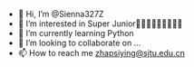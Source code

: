 - 👋 Hi, I’m @Sienna327Z
- 👀 I’m interested in Super Junior💙💙💙💙💙💙💙💙💙
- 🌱 I’m currently learning Python
- 💞️ I’m looking to collaborate on ...
- 📫 How to reach me zhapsiying@sjtu.edu.cn

<!---
Sienna327Z/Sienna327Z is a ✨ special ✨ repository because its `README.md` (this file) appears on your GitHub profile.
You can click the Preview link to take a look at your changes.
--->
